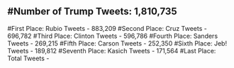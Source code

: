 #Number of Trump Tweets: 1,810,735
---
#First Place: Rubio Tweets - 883,209
#Second Place: Cruz Tweets - 696,782
#Third Place: Clinton Tweets - 596,786
#Fourth Place: Sanders Tweets - 269,215
#Fifth Place: Carson Tweets - 252,350
#Sixth Place: Jeb! Tweets - 189,812
#Seventh Place: Kasich Tweets - 171,564
#Last Place: Total Tweets -  
